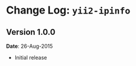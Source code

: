 Change Log: `yii2-ipinfo`
=========================

## Version 1.0.0

**Date**: 26-Aug-2015

- Initial release